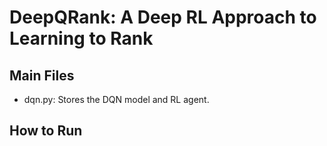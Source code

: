 # DeepQRank: A Deep RL Approach to Learning to Rank

## Main Files
* dqn.py: Stores the DQN model and RL agent.

## How to Run

